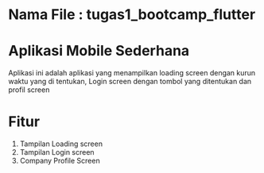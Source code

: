 # Nama File : tugas1_bootcamp_flutter
# Aplikasi Mobile Sederhana

Aplikasi ini adalah aplikasi yang menampilkan loading screen dengan 
kurun waktu yang di tentukan, Login screen dengan tombol yang ditentukan 
dan profil screen

# Fitur
1. Tampilan Loading screen
2. Tampilan Login screen
3. Company Profile Screen


